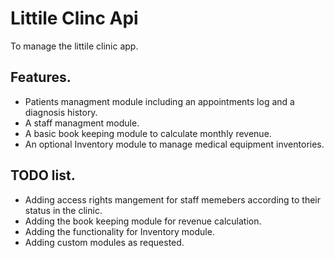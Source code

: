# Littile Clinc Api

To manage the littile clinic app.

## Features.
* Patients managment module including an appointments log and a diagnosis history.
* A staff managment module.
* A basic book keeping module to calculate monthly revenue.
* An optional Inventory module to manage medical equipment inventories.

## TODO list.
* Adding access rights mangement for staff memebers according to their status in the clinic.
* Adding the book keeping module for revenue calculation.
* Adding the functionality for Inventory module.
* Adding custom modules as requested.